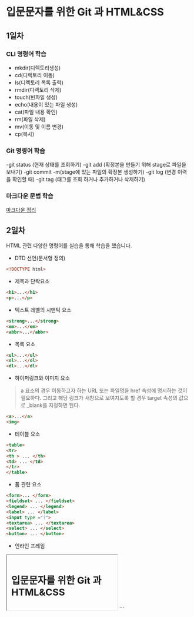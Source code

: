 # 입문문자를 위한 Git 과 HTML&CSS
## 1일차
### CLI 명령어 학습
- mkdir(디렉토리생성)
- cd(디렉토리 이동)
- ls(디렉토리 목록 출력)
- rmdir(디렉토리 삭제)
- touch(빈파일 생성)
- echo(내용이 있는 파일 생성)
- cat(파일 내용 확인)
- rm(파일 삭제)
- mv(이동 및 이름 변경)
- cp(복사)

### Git 명령어 학습
-git status (현재 상태를 조회하기)
-git add (확정본을 만들기 위해 stage로 파일을 보내기)
-git commit -m(stage에 있는 파일의 확정본 생성하기)
-git log (변경 이력을 확인할 때)
-git tag (태그를 조회 하거나 추가하거나 삭제하기)


### 마크다운 문법 학습
[마크다운 정리](markdown.md)

## 2일차
HTML 관련 다양한 명령어를 실습을 통해 학습을 했습니다.
- DTD 선언(문서형 정의)

```html
<!DOCTYPE html>
```
- 제목과 단락요소
```html
<h1>...</h1>
<p>...</p>
```

- 텍스트 레벨의 시맨틱 요소
```html
<strong>...</strong>
<em>...</em>
<abbr>...</abbr>
```
- 목록 요소
```html
<ul>...</ul>
<ol>...</ol>
<dl>...</dl>
```

- 하이퍼링크와 이미지 요소             
>a 요소의 경우 이동하고자 하는 URL 또는 파일명을 href 속성에 명시하는 것이 필요하다. 그리고 해당 링크가 새창으로 보여지도록 할 경우 target 속성의 값으로 _blank를 지정하면 된다.
```html
<a>...</a>
<img>
```

- 테이블 요소
```html
<table>
<tr>
<th > ... </th>
<td> ... </td>
</tr>
</table>
```

- 폼 관련 요소
```html
<form>... </form>
<fieldset> ... </fieldset>
<legend> ... </legend>
<label> ... </label>
<input type ="?">
<textarea> ... </textarea>
<select> ... </select>
<button> ... </button>
```

- 인라인 프레임
<iframe src ="?"></iframe>
```
